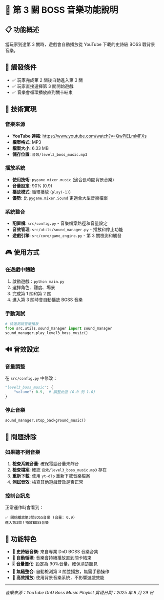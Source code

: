 # 🎵 第 3 關 BOSS 音樂功能說明

## 📋 功能概述

當玩家到達第 3 關時，遊戲會自動播放從 YouTube 下載的史詩級 BOSS 戰背景音樂。

## 🎯 觸發條件

- ✅ 玩家完成第 2 關後自動進入第 3 關
- ✅ 玩家直接選擇第 3 關開始遊戲
- ✅ 音樂會循環播放直到關卡結束

## 🔧 技術實現

### 音樂來源

- **YouTube 連結**: https://www.youtube.com/watch?v=QwPiELmMFXs
- **檔案格式**: MP3
- **檔案大小**: 6.33 MB
- **儲存位置**: `音效/level3_boss_music.mp3`

### 播放系統

- **使用技術**: `pygame.mixer.music` (適合長時間背景音樂)
- **音量設定**: 90% (0.9)
- **播放模式**: 循環播放 (`play(-1)`)
- **優勢**: 比 `pygame.mixer.Sound` 更適合大型音樂檔案

### 系統整合

- **配置檔**: `src/config.py` - 音樂檔案路徑和音量設定
- **音效管理**: `src/utils/sound_manager.py` - 播放和停止功能
- **遊戲引擎**: `src/core/game_engine.py` - 第 3 關檢測和觸發

## 🎮 使用方式

### 在遊戲中體驗

1. 啟動遊戲：`python main.py`
2. 選擇角色、難度、場景
3. 完成第 1 關和第 2 關
4. 進入第 3 關時會自動播放 BOSS 音樂

### 手動測試

```python
# 快速測試音樂播放
from src.utils.sound_manager import sound_manager
sound_manager.play_level3_boss_music()
```

## 🔊 音效設定

### 音量調整

在 `src/config.py` 中修改：

```python
"level3_boss_music": {
    "volume": 0.9,  # 調整此值 (0.0 到 1.0)
}
```

### 停止音樂

```python
sound_manager.stop_background_music()
```

## 🐛 問題排除

### 如果聽不到音樂

1. **檢查系統音量**: 確保電腦音量未靜音
2. **檢查檔案**: 確認 `音效/level3_boss_music.mp3` 存在
3. **重新下載**: 使用 `yt-dlp` 重新下載音樂檔案
4. **測試音效**: 檢查其他遊戲音效是否正常

### 控制台訊息

正常運作時會看到：

```
✅ 開始播放第3關BOSS音樂 (音量: 0.9)
進入第3關！播放BOSS音樂
```

## 🎯 功能特色

- 🎵 **史詩級音樂**: 來自專業 DnD BOSS 音樂合集
- 🔄 **自動循環**: 音樂會持續播放直到關卡結束
- 🎚️ **音量優化**: 設定為 90%音量，確保清楚聽見
- 🚀 **無縫整合**: 自動檢測第 3 關並播放，無需手動操作
- 💾 **高效播放**: 使用背景音樂系統，不影響遊戲效能

---

_音樂來源：YouTube DnD Boss Music Playlist_
_實現日期：2025 年 8 月 29 日_
